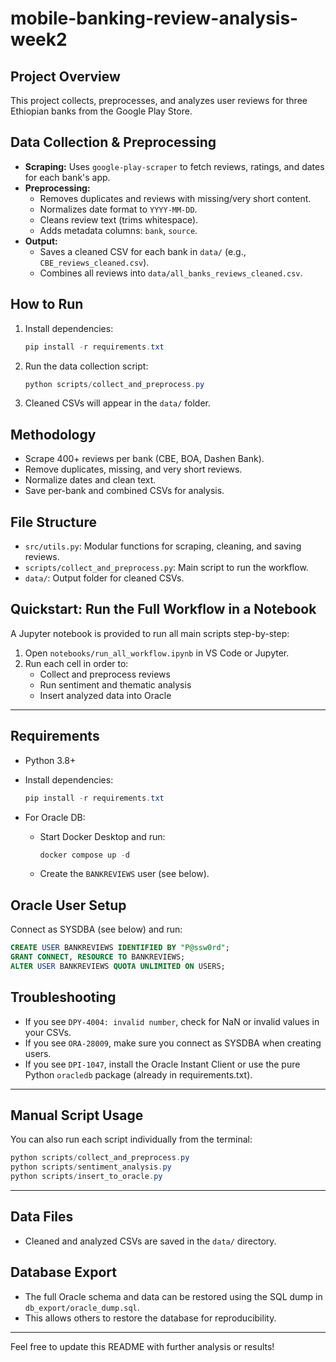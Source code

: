 # mobile-banking-review-analysis-week2

## Project Overview
This project collects, preprocesses, and analyzes user reviews for three Ethiopian banks from the Google Play Store.

## Data Collection & Preprocessing
- **Scraping:** Uses `google-play-scraper` to fetch reviews, ratings, and dates for each bank's app.
- **Preprocessing:**
  - Removes duplicates and reviews with missing/very short content.
  - Normalizes date format to `YYYY-MM-DD`.
  - Cleans review text (trims whitespace).
  - Adds metadata columns: `bank`, `source`.
- **Output:**
  - Saves a cleaned CSV for each bank in `data/` (e.g., `CBE_reviews_cleaned.csv`).
  - Combines all reviews into `data/all_banks_reviews_cleaned.csv`.

## How to Run
1. Install dependencies:
   ```powershell
   pip install -r requirements.txt
   ```
2. Run the data collection script:
   ```powershell
   python scripts/collect_and_preprocess.py
   ```
3. Cleaned CSVs will appear in the `data/` folder.

## Methodology
- Scrape 400+ reviews per bank (CBE, BOA, Dashen Bank).
- Remove duplicates, missing, and very short reviews.
- Normalize dates and clean text.
- Save per-bank and combined CSVs for analysis.

## File Structure
- `src/utils.py`: Modular functions for scraping, cleaning, and saving reviews.
- `scripts/collect_and_preprocess.py`: Main script to run the workflow.
- `data/`: Output folder for cleaned CSVs.

## Quickstart: Run the Full Workflow in a Notebook

A Jupyter notebook is provided to run all main scripts step-by-step:

1. Open `notebooks/run_all_workflow.ipynb` in VS Code or Jupyter.
2. Run each cell in order to:
   - Collect and preprocess reviews
   - Run sentiment and thematic analysis
   - Insert analyzed data into Oracle

---

## Requirements

- Python 3.8+
- Install dependencies:

   ```powershell
   pip install -r requirements.txt
   ```

- For Oracle DB:
   - Start Docker Desktop and run:
     ```powershell
     docker compose up -d
     ```
   - Create the `BANKREVIEWS` user (see below).

## Oracle User Setup

Connect as SYSDBA (see below) and run:

```sql
CREATE USER BANKREVIEWS IDENTIFIED BY "P@ssw0rd";
GRANT CONNECT, RESOURCE TO BANKREVIEWS;
ALTER USER BANKREVIEWS QUOTA UNLIMITED ON USERS;
```

## Troubleshooting
- If you see `DPY-4004: invalid number`, check for NaN or invalid values in your CSVs.
- If you see `ORA-28009`, make sure you connect as SYSDBA when creating users.
- If you see `DPI-1047`, install the Oracle Instant Client or use the pure Python `oracledb` package (already in requirements.txt).

---

## Manual Script Usage

You can also run each script individually from the terminal:

```powershell
python scripts/collect_and_preprocess.py
python scripts/sentiment_analysis.py
python scripts/insert_to_oracle.py
```

---

## Data Files
- Cleaned and analyzed CSVs are saved in the `data/` directory.

## Database Export
- The full Oracle schema and data can be restored using the SQL dump in `db_export/oracle_dump.sql`.
- This allows others to restore the database for reproducibility.

---

Feel free to update this README with further analysis or results!